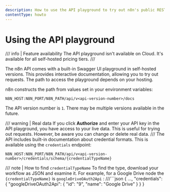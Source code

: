 ```yaml
---
description: How to use the API playground to try out n8n's public REST API.
contentType: howto
---
```


# Using the API playground

/// info | Feature availability
The API playground isn't available on Cloud. It's available for all self-hosted pricing tiers.
///

The n8n API comes with a built-in Swagger UI playground in self-hosted versions. This provides interactive documentation, allowing you to try out requests. The path to access the playground depends on your hosting.

n8n constructs the path from values set in your environment variables:

```shell
N8N_HOST:N8N_PORT/N8N_PATH/api/v<api-version-number>/docs
```

The API version number is `1`. There may be multiple versions available in the future.

/// warning | Real data
If you click **Authorize** and enter your API key in the API playground, you have access to your live data. This is useful for trying out requests. However, be aware you can change or delete real data.
///
The API includes built-in documentation about credential formats. This is available using the `credentials` endpoint:

```shell
N8N_HOST:N8N_PORT/N8N_PATH/api/v<api-version-number>/credentials/schema/{credentialTypeName}
```

/// note | How to find `credentialTypeName`
To find the type, download your workflow as JSON and examine it. For example, for a Google Drive node the `{credentialTypeName}` is `googleDriveOAuth2Api` :
///```json
{
    ...,
    "credentials": {
        "googleDriveOAuth2Api": {
        "id": "9",
        "name": "Google Drive"
        }
    }
}
``` 
